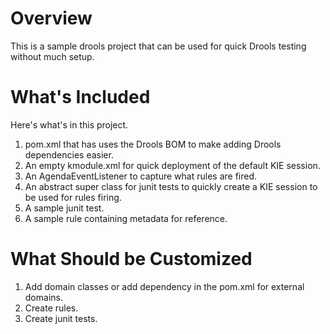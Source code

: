 # Overview
This is a sample drools project that can be used for quick Drools testing without much setup. 

# What's Included
Here's what's in this project.
1. pom.xml that has uses the Drools BOM to make adding Drools dependencies easier.
1. An empty kmodule.xml for quick deployment of the default KIE session.
1. An AgendaEventListener to capture what rules are fired.
1. An abstract super class for junit tests to quickly create a KIE session to be used for rules firing.
1. A sample junit test.
1. A sample rule containing metadata for reference.

# What Should be Customized

1. Add domain classes or add dependency in the pom.xml for external domains.
1. Create rules.
1. Create junit tests.
